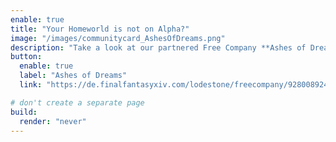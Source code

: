 ```yaml
---
enable: true
title: "Your Homeworld is not on Alpha?"
image: "/images/communitycard_AshesOfDreams.png"
description: "Take a look at our partnered Free Company **Ashes of Dreams** on **Raiden**!"
button:
  enable: true
  label: "Ashes of Dreams"
  link: "https://de.finalfantasyxiv.com/lodestone/freecompany/9280089244661973681/"

# don't create a separate page
build:
  render: "never"
---
```

